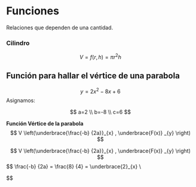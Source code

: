 # Funciones
Relaciones que dependen de una cantidad. 
### Cilindro
$$ V = f(r, h) = \pi r^2h$$

## Función para hallar el vértice de una parabola
$$y = 2x^2-8x+6$$
Asignamos:

$$
a=2 \\ b=-8 \\ c=6
$$

**Función Vértice de la parabola**
$$
V \left(\underbrace{\frac{-b} {2a}}_{x} , \underbrace{F(x)} _{y} \right)  
$$

 $$
V \left(\underbrace{\frac{-b} {2a}}_{x} , \underbrace{F(x)} _{y} \right)  
$$
$$
\frac{-b} {2a} = \frac{8} {4} = \underbrace{2}_{x} \\

$$
<!--stackedit_data:
eyJoaXN0b3J5IjpbMTI0NTk0NzczNiwxNTk2MzA2NzQzLDE5ND
E1NDE0ODgsMTExNjMzMjY5MSwtNDA1MDQyNzQ2LC0xNzYzMDIz
Mjg2LDYyODAyNzc0OSwxODM5NDUxNDc5LC0xNjY5MTExMzM4LD
ExMTM0NjQyMzIsNTUzMjMxODY2LDEyNzcyNjI1NjhdfQ==
-->